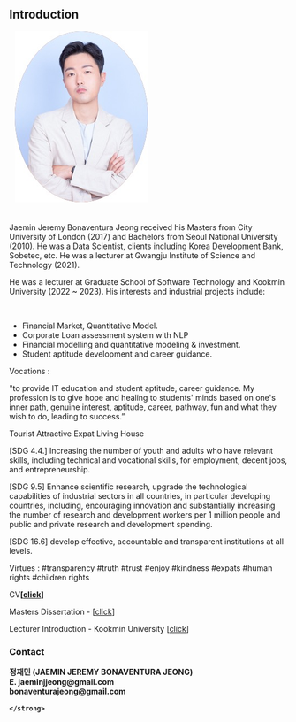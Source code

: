 ## Introduction


<div id="wrapper">
    <div class="twoColumn">
         <img src="http://raw.githubusercontent.com/jaeminjjung/jaeminjjung.github.io/main/jmjung_portrait.jpeg" alt="" class="wp-image-23" style="padding-left: 10px; padding-bottom: 20px;"/>
    </div>
    <div class="twoColumn">
         <p>Jaemin Jeremy Bonaventura Jeong received his Masters from City University of London (2017) and Bachelors from Seoul National University (2010). He was a Data Scientist, clients including Korea Development Bank, Sobetec, etc. He was a lecturer at Gwangju Institute of Science and Technology (2021). </p>

<p>He was a lecturer at Graduate School of Software Technology and Kookmin University (2022 ~ 2023). His  interests and industrial projects include:</p>
<br/>
<ul>
  <li>Financial Market, Quantitative Model.</li> 
  <li>Corporate Loan assessment system with NLP</li>
  <li>Financial modelling and quantitative modeling & investment.</li>
  <li>Student aptitude development and career guidance.</li>
</ul>
    </div>
</div>

<p>Vocations : 
<p>"to provide IT education and student aptitude, career guidance. My profession is to give hope and healing to students' minds based on one's inner path, genuine interest, aptitude, career, pathway, fun and what they wish to do, leading to success.”</p>
<p> Tourist Attractive Expat Living House</p>
<p>[SDG 4.4.] Increasing the number of youth and adults who have relevant skills, including technical and vocational skills, for employment, decent jobs, and entrepreneurship.</p>
<p>[SDG 9.5] Enhance scientific research, upgrade the technological capabilities of industrial sectors in all countries, in particular developing countries, including, encouraging innovation and substantially increasing the number of research and development workers per 1 million people and public and private research and development spending.</p>
<p>[SDG 16.6] develop effective, accountable and transparent institutions at all levels.</p>
<p>Virtues : #transparency #truth #trust #enjoy #kindness #expats #human rights #children rights


CV<strong>[<a href="CV/CV_JeremyBonaventuraJeong_SDG_4.4.pdf" target="_blank">click</a>]</strong>

Masters Dissertation - <TV Show rating prediction by Machine Learning Methods with quantisation of the review> [<a href="https://jeongjaem.in/TV%20Show%20Rating%20Prediction%20with%20Machine%20Learning%20methods%20with%20quantisation%20of%20the%20review%20(2017)%20-%20Jaemin%20Jeong%20-%20City%2C%20University%20of%20London.pdf">click</a>]

Lecturer Introduction - Kookmin University [<a href="https://swgs.kookmin.ac.kr/swgs/intro/professor.do">click</a>]  

### Contact 
<!-- wp:paragraph -->

<strong>
정재민 (JAEMIN JEREMY BONAVENTURA JEONG) <br/>
E. jaeminjjeong@gmail.com<br/>
   bonaventurajeong@gmail.com<br/>

    </strong>
  
  
  
